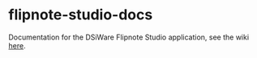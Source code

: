 # flipnote-studio-docs
Documentation for the DSiWare Flipnote Studio application, see the wiki [here](https://github.com/Flipnote-Collective/flipnote-studio-docs/wiki).

